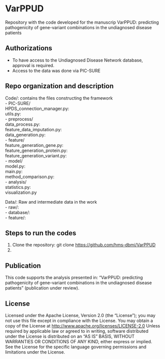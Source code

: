 # VarPPUD
Repository with the code developed for the manuscrip VarPPUD: predicting pathogenicity of gene-variant combinations in the undiagnosed disease patients

## Authorizations
- To have access to the Undiagnosed Disease Network database, approval is required.
- Access to the data was done via PIC-SURE

## Repo organization and description
Code/: contains the files constructing the framework  
    - PIC-SURE/  
        HPDS_connection_manager.py:  
        utils.py:  
    - preprocess/  
        data_process.py:  
        feature_data_imputation.py:  
        data_generation.py:  
    - feature/  
        feature_generation_gene.py:  
        feature_generation_protein.py:  
        feature_generation_variant.py:  
    - model/  
        model.py:  
        main.py:  
        method_comparison.py:  
    - analysis/  
        statistics.py:  
        visualization.py  
             
Data/: Raw and intermediate data in the work   
    - raw/:  
    - database/:  
    - feature/:  

## Steps to run the codes
1. Clone the repository: git clone https://github.com/hms-dbmi/VarPPUD  
2. 


## Publication
This code supports the analysis presented in: “VarPPUD: predicting pathogenicity of gene-variant combinations in the undiagnosed disease patients” (publication under review).


## License
Licensed under the Apache License, Version 2.0 (the “License”);
you may not use this file except in compliance with the License.
You may obtain a copy of the License at
    http://www.apache.org/licenses/LICENSE-2.0
Unless required by applicable law or agreed to in writing, software
distributed under the License is distributed on an “AS IS” BASIS,
WITHOUT WARRANTIES OR CONDITIONS OF ANY KIND, either express or implied.
See the License for the specific language governing permissions and
limitations under the License.
